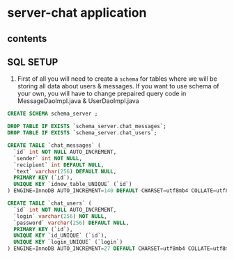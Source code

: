 # server-chat application

## contents

## SQL SETUP


1. First of all you will need to create a `schema` for tables where we will be storing all data about users & messages. If you want to use schema of your own, you will have to change prepaired query code in MessageDaoImpl.java & UserDaoImpl.java 
```SQL
CREATE SCHEMA schema_server ;
```

```SQL
DROP TABLE IF EXISTS `schema_server.chat_messages`;
DROP TABLE IF EXISTS `schema_server.chat_users`;
```

```SQL
CREATE TABLE `chat_messages` (
  `id` int NOT NULL AUTO_INCREMENT,
  `sender` int NOT NULL,
  `recipient` int DEFAULT NULL,
  `text` varchar(256) DEFAULT NULL,
  PRIMARY KEY (`id`),
  UNIQUE KEY `idnew_table_UNIQUE` (`id`)
) ENGINE=InnoDB AUTO_INCREMENT=140 DEFAULT CHARSET=utf8mb4 COLLATE=utf8mb4_0900_ai_ci;
```

```SQL
CREATE TABLE `chat_users` (
  `id` int NOT NULL AUTO_INCREMENT,
  `login` varchar(256) NOT NULL,
  `password` varchar(256) DEFAULT NULL,
  PRIMARY KEY (`id`),
  UNIQUE KEY `id_UNIQUE` (`id`),
  UNIQUE KEY `login_UNIQUE` (`login`)
) ENGINE=InnoDB AUTO_INCREMENT=27 DEFAULT CHARSET=utf8mb4 COLLATE=utf8mb4_0900_ai_ci;
```

